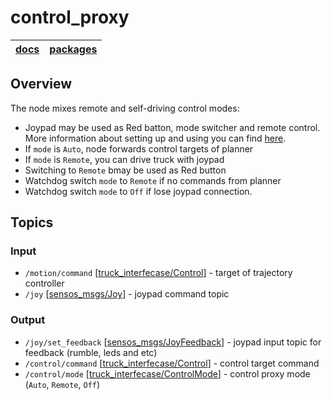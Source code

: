 # control_proxy

| [**docs**](../../doc/README.md) | [**packages**](../README.md) |
|---------------------------------|------------------------------|

## Overview
The node mixes remote and self-driving control modes:
- Joypad may be used as Red batton, mode switcher and remote control. More information about setting up and using you can find [here](../../doc/remote_control.md).
- If `mode` is `Auto`, node forwards control targets of planner
- If `mode` is `Remote`, you can drive truck with joypad
- Switching to `Remote` bmay be used as Red button
- Watchdog switch `mode`  to `Remote` if no commands from planner
- Watchdog switch `mode` to `Off` if lose joypad connection.

## Topics
### Input
- `/motion/command` [[truck_interfecase/Control](https://github.com/robotics-laboratory/truck/blob/master/packages/truck_msgs/msg/Control.msg)] - target of trajectory controller
- `/joy` [[sensos_msgs/Joy](http://docs.ros.org/en/melodic/api/sensor_msgs/html/msg/Joy.html)] - joypad command topic

### Output
- `/joy/set_feedback` [[sensos_msgs/JoyFeedback](http://docs.ros.org/en/melodic/api/sensor_msgs/html/msg/JoyFeedback.html)] - joypad input topic for feedback (rumble, leds and etc)
- `/control/command` [[truck_interfecase/Control](https://github.com/robotics-laboratory/truck/blob/master/packages/truck_msgs/msg/Control.msg)] - control target command
- `/control/mode` [[truck_interfecase/ControlMode](https://github.com/robotics-laboratory/truck/blob/master/packages/truck_msgs/msg/ControlMode.msg)] - control proxy mode (`Auto`, `Remote`, `Off`)

